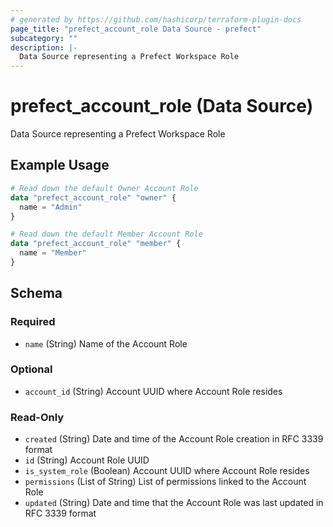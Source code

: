 ```yaml
---
# generated by https://github.com/hashicorp/terraform-plugin-docs
page_title: "prefect_account_role Data Source - prefect"
subcategory: ""
description: |-
  Data Source representing a Prefect Workspace Role
---
```


# prefect_account_role (Data Source)

Data Source representing a Prefect Workspace Role

## Example Usage

```terraform
# Read down the default Owner Account Role
data "prefect_account_role" "owner" {
  name = "Admin"
}

# Read down the default Member Account Role
data "prefect_account_role" "member" {
  name = "Member"
}
```

<!-- schema generated by tfplugindocs -->
## Schema

### Required

- `name` (String) Name of the Account Role

### Optional

- `account_id` (String) Account UUID where Account Role resides

### Read-Only

- `created` (String) Date and time of the Account Role creation in RFC 3339 format
- `id` (String) Account Role UUID
- `is_system_role` (Boolean) Account UUID where Account Role resides
- `permissions` (List of String) List of permissions linked to the Account Role
- `updated` (String) Date and time that the Account Role was last updated in RFC 3339 format
